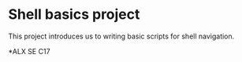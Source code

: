 # Shell basics project

This project introduces us to writing basic scripts for shell navigation.

*ALX SE C17

